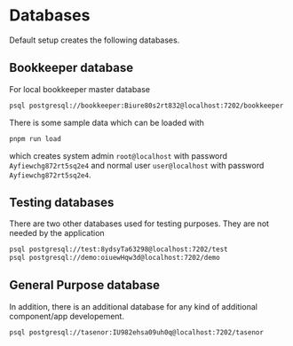 # Databases

Default setup creates the following databases.

## Bookkeeper database

For local bookkeeper master database
```sh
psql postgresql://bookkeeper:Biure80s2rt832@localhost:7202/bookkeeper
```

There is some sample data which can be loaded with
```sh
pnpm run load
```
which creates system admin `root@localhost` with password `Ayfiewchg872rt5sq2e4` and normal
user `user@localhost` with password `Ayfiewchg872rt5sq2e4`.


## Testing databases

There are two other databases used for testing purposes. They are not needed by the application
```sh
psql postgresql://test:8ydsyTa63298@localhost:7202/test
psql postgresql://demo:oiuewHqw3d@localhost:7202/demo
```

## General Purpose database

In addition, there is an additional database for any kind of additional component/app developement.
```sh
psql postgresql://tasenor:IU982ehsa09uh0q@localhost:7202/tasenor
```
